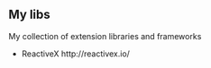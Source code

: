 <h2>My libs</h2>
<p>My collection of extension libraries and frameworks</p>

<ul>
	<li>ReactiveX http://reactivex.io/</li>
</ul>
